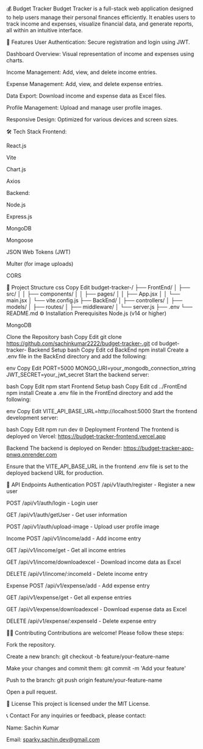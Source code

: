 💰 Budget Tracker
Budget Tracker is a full-stack web application designed to help users manage their personal finances efficiently. It enables users to track income and expenses, visualize financial data, and generate reports, all within an intuitive interface.

🚀 Features
User Authentication: Secure registration and login using JWT.

Dashboard Overview: Visual representation of income and expenses using charts.

Income Management: Add, view, and delete income entries.

Expense Management: Add, view, and delete expense entries.

Data Export: Download income and expense data as Excel files.

Profile Management: Upload and manage user profile images.

Responsive Design: Optimized for various devices and screen sizes.

🛠️ Tech Stack
Frontend:

React.js

Vite

Chart.js

Axios

Backend:

Node.js

Express.js

MongoDB

Mongoose

JSON Web Tokens (JWT)

Multer (for image uploads)

CORS

📁 Project Structure
css
Copy
Edit
budget-tracker-/
├── FrontEnd/
│   ├── src/
│   │   ├── components/
│   │   ├── pages/
│   │   ├── App.jsx
│   │   └── main.jsx
│   └── vite.config.js
├── BackEnd/
│   ├── controllers/
│   ├── models/
│   ├── routes/
│   ├── middleware/
│   └── server.js
├── .env
└── README.md
⚙️ Installation
Prerequisites
Node.js (v14 or higher)

MongoDB

Clone the Repository
bash
Copy
Edit
git clone https://github.com/sachinkumar2222/budget-tracker-.git
cd budget-tracker-
Backend Setup
bash
Copy
Edit
cd BackEnd
npm install
Create a .env file in the BackEnd directory and add the following:

env
Copy
Edit
PORT=5000
MONGO_URI=your_mongodb_connection_string
JWT_SECRET=your_jwt_secret
Start the backend server:

bash
Copy
Edit
npm start
Frontend Setup
bash
Copy
Edit
cd ../FrontEnd
npm install
Create a .env file in the FrontEnd directory and add the following:

env
Copy
Edit
VITE_API_BASE_URL=http://localhost:5000
Start the frontend development server:

bash
Copy
Edit
npm run dev
🌐 Deployment
Frontend
The frontend is deployed on Vercel: https://budget-tracker-frontend.vercel.app

Backend
The backend is deployed on Render: https://budget-tracker-app-pnwq.onrender.com

Ensure that the VITE_API_BASE_URL in the frontend .env file is set to the deployed backend URL for production.

📄 API Endpoints
Authentication
POST /api/v1/auth/register - Register a new user

POST /api/v1/auth/login - Login user

GET /api/v1/auth/getUser - Get user information

POST /api/v1/auth/upload-image - Upload user profile image

Income
POST /api/v1/income/add - Add income entry

GET /api/v1/income/get - Get all income entries

GET /api/v1/income/downloadexcel - Download income data as Excel

DELETE /api/v1/income/:incomeId - Delete income entry

Expense
POST /api/v1/expense/add - Add expense entry

GET /api/v1/expense/get - Get all expense entries

GET /api/v1/expense/downloadexcel - Download expense data as Excel

DELETE /api/v1/expense/:expenseId - Delete expense entry

🧑‍💻 Contributing
Contributions are welcome! Please follow these steps:

Fork the repository.

Create a new branch: git checkout -b feature/your-feature-name

Make your changes and commit them: git commit -m 'Add your feature'

Push to the branch: git push origin feature/your-feature-name

Open a pull request.

📄 License
This project is licensed under the MIT License.

📞 Contact
For any inquiries or feedback, please contact:

Name: Sachin Kumar

Email: sparky.sachin.dev@gmail.com
